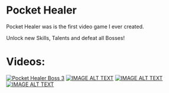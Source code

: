 # Pocket Healer

Pocket Healer was is the first video game I ever created.

Unlock new Skills, Talents and defeat all Bosses!

# Videos:

[![Pocket Healer Boss 3](http://img.youtube.com/vi/uIfE-irobDI/0.jpg)](http://www.youtube.com/watch?v=uIfE-irobDI "Pocket Healer Boss 3")
[![IMAGE ALT TEXT](http://img.youtube.com/vi/YOUTUBE_VIDEO_ID_HERE/0.jpg)](http://www.youtube.com/watch?v=YOUTUBE_VIDEO_ID_HERE "Video Title")
[![IMAGE ALT TEXT](http://img.youtube.com/vi/YOUTUBE_VIDEO_ID_HERE/0.jpg)](http://www.youtube.com/watch?v=YOUTUBE_VIDEO_ID_HERE "Video Title")
[![IMAGE ALT TEXT](http://img.youtube.com/vi/uIfE-irobDI/0.jpg)](http://www.youtube.com/watch?v=YOUTUBE_VIDEO_ID_HERE "Video Title")
